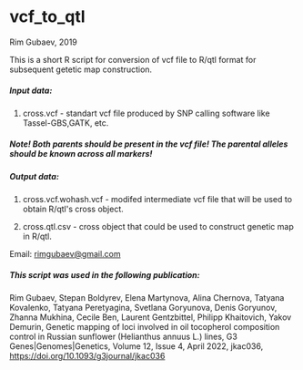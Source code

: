 # vcf_to_qtl
Rim Gubaev, 2019

This is a short R script for conversion of vcf file to R/qtl format for subsequent getetic map construction. 

##### Input data:

1) cross.vcf - standart vcf file produced by SNP calling software like Tassel-GBS,GATK, etc. 

##### Note! Both parents should be present in the vcf file! The parental alleles should be known across all markers! 


##### Output data:

1) cross.vcf.wohash.vcf - modifed intermediate vcf file that will be used to obtain R/qtl's cross object.

2) cross.qtl.csv - cross object that could be used to construct genetic map in R/qtl.

Email: rimgubaev@gmail.com

##### This script was used in the following publication:

Rim Gubaev, Stepan Boldyrev, Elena Martynova, Alina Chernova, Tatyana Kovalenko, Tatyana Peretyagina, Svetlana Goryunova, Denis Goryunov, Zhanna Mukhina, Cecile Ben, Laurent Gentzbittel, Philipp Khaitovich, Yakov Demurin, Genetic mapping of loci involved in oil tocopherol composition control in Russian sunflower (Helianthus annuus L.) lines, G3 Genes|Genomes|Genetics, Volume 12, Issue 4, April 2022, jkac036, https://doi.org/10.1093/g3journal/jkac036
